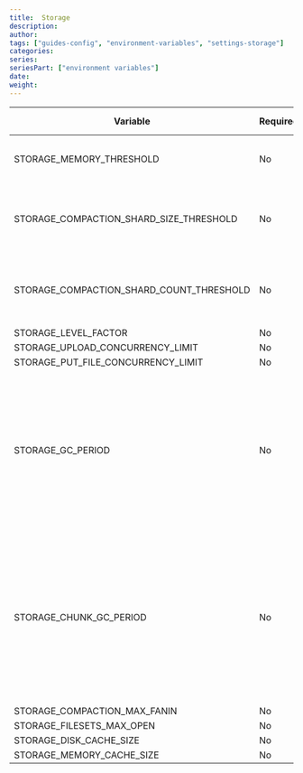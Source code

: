 ```yaml
---
title:  Storage
description: 
author:
tags: ["guides-config", "environment-variables", "settings-storage"]
categories:
series: 
seriesPart: ["environment variables"]
date:
weight: 
---
```




| Variable | Required | Type | Default Value | Description |
|---|---|---|---|---|
| STORAGE_MEMORY_THRESHOLD | No | int64 |  | The threshold for storage memory. |
| STORAGE_COMPACTION_SHARD_SIZE_THRESHOLD | No | int64 |  | The threshold for the total size of all files in a shard. |
| STORAGE_COMPACTION_SHARD_COUNT_THRESHOLD | No | int64 |  | The threshold for the total count of all files in a shard. |
| STORAGE_LEVEL_FACTOR | No | int64 |  |  |
| STORAGE_UPLOAD_CONCURRENCY_LIMIT | No | int | 100 |  |
| STORAGE_PUT_FILE_CONCURRENCY_LIMIT | No | int | 100 |  |
| STORAGE_GC_PERIOD | No | int64 | 60 | The number of seconds between PFS's garbage collection cycles; garbage collection is disabled when this setting is < `0`. |
| STORAGE_CHUNK_GC_PERIOD | No | int64 | 60 | The number of seconds between chunk garbage colletion cycles; chunk garbage collection is disabled when this setting is < `0`. |
| STORAGE_COMPACTION_MAX_FANIN | No | int | 10 |  |
| STORAGE_FILESETS_MAX_OPEN | No | int | 50 |  |
| STORAGE_DISK_CACHE_SIZE | No | int | 100 |  |
| STORAGE_MEMORY_CACHE_SIZE | No | int | 100 |  |